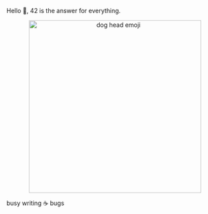 Hello 👋, 42 is the answer for everything.

<p align="center">
<img alt="dog head emoji" src="https://user-images.githubusercontent.com/20685961/159724882-24ca985c-195c-4b5c-9862-551d7879da38.png" width="400" height="400">
</p>

busy writing ☕ bugs

<!-- <pre>
<b>➜  ~ <img align="top" src="https://user-images.githubusercontent.com/2514771/93036534-5fbd6480-f5fd-11ea-8a13-58ef04796c17.gif" alt="cursor" width="10" height="18" /><span class="AnimatedImagePlayer"></span></b>
</pre>
 -->
